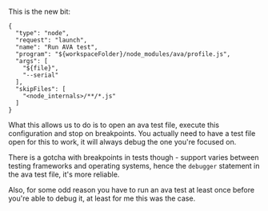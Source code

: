 This is the new bit:

```
{
  "type": "node",
  "request": "launch",
  "name": "Run AVA test",
  "program": "${workspaceFolder}/node_modules/ava/profile.js",
  "args": [
    "${file}",
    "--serial"
  ],
  "skipFiles": [
    "<node_internals>/**/*.js"
  ]
}
```

What this allows us to do is to open an ava test file, execute this configuration and stop on breakpoints. You actually need to have a test file open for this to work, it will always debug the one you're focused on.

There is a gotcha with breakpoints in tests though - support varies between testing frameworks and operating systems, hence the `debugger` statement in the ava test file, it's more reliable.

Also, for some odd reason you have to run an ava test at least once before you're able to debug it, at least for me this was the case.